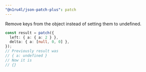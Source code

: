 ```yaml
---
"@n1ru4l/json-patch-plus": patch
---
```


Remove keys from the object instead of setting them to undefined.

```ts
const result = patch({
  left: { a: { a: 2 } },
  delta: { a: [null, 0, 0] },
});
// Previously result was
// { a: undefined }
// Now it is
// {}
```
